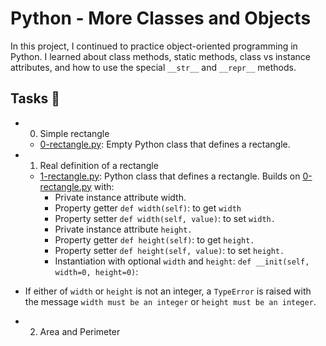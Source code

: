 # Python - More Classes and Objects
In this project, I continued to practice object-oriented programming in Python. I learned about class methods, static methods, class vs instance attributes, and how to use the special `__str__` and `__repr__` methods.

## Tasks 📃
- 0. Simple rectangle
  - [0-rectangle.py](https://github.com/richard-1257/alx-higher_level_programming/blob/master/0x08-python-more_classes/0-rectangle.py): Empty Python class that defines a rectangle.

- 1. Real definition of a rectangle
  - [1-rectangle.py](https://github.com/richard-1257/alx-higher_level_programming/blob/master/0x08-python-more_classes/1-rectangle.py): Python class that defines a rectangle. Builds on [0-rectangle.py](https://github.com/richard-1257/alx-higher_level_programming/blob/master/0x08-python-more_classes/0-rectangle.py) with:
    - Private instance attribute width.
    - Property getter `def width(self)`: to get `width`
    - Property setter `def width(self, value)`: to set `width.`
    - Private instance attribute `height.`
    - Property getter `def height(self)`: to get `height.`
    - Property setter `def height(self, value)`: to set `height.`
    - Instantiation with optional `width` and `height`: `def __init(self, width=0, height=0)`:
- If either of `width` or `height` is not an integer, a `TypeError` is raised with the message `width must be an integer` or `height must be an integer`. 

- 2. Area and Perimeter







